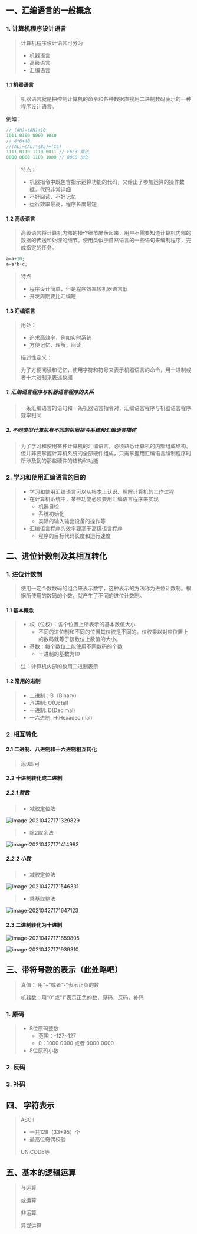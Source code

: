 ## 一、汇编语言的一般概念

### 1. 计算机程序设计语言

> 计算机程序设计语言可分为
>
> - 机器语言
> - 高级语言
> - 汇编语言

#### 1.1 机器语言

> 机器语言就是把控制计算机的命令和各种数据直接用二进制数码表示的一种程序设计语言。

例如：

```C
// (AH)=(AH)+10
1011 0100 0000 1010
// 4*6+40
//(AL)=(AL)*(BL)+(CL)
1111 0110 1110 0011 // F6E3 乘法
0000 0000 1100 1000 // 00C8 加法
```

> 特点：
>
> - 机器指令中既包含指示运算功能的代码，又给出了参加运算的操作数据，代码非常详细
> - 不好阅读，不好记忆
> - 运行效率最高，程序长度最短

#### 1.2 高级语言

> 高级语言将计算机内部的操作细节屏蔽起来，用户不需要知道计算机内部的数据的传送和处理的细节。使用类似于自然语言的一些语句来编制程序，完成指定的任务。

```c
a=a+10;
a=a*b+c;
```

> 特点
>
> - 程序设计简单，但是程序效率较机器语言低
> - 开发周期要比汇编短

#### 1.3 汇编语言

> 用处：
>
> - 追求高效率，例如实时系统
> - 方便记忆，理解，阅读
>
> 描述性定义：
>
> 为了方便阅读和记忆，使用字符和符号来表示机器语言的命令，用十进制或者十六进制来表述数据

##### 1. 汇编语言程序与机器语言程序的关系

> 一条汇编语言的语句和一条机器语言指令对，汇编语言程序与机器语言程序效率相同

##### 2. 不同类型计算机有不同的机器指令系统和汇编语言描述

> 为了学习和使用某种计算机的汇编语言，必须熟悉计算机的内部组成结构。但并非要掌握计算机系统的全部硬件组成，只需掌握用汇编语言编制程序时所涉及到的那些硬件的结构和功能

### 2. 学习和使用汇编语言的目的

> - 学习和使用汇编语言可以从根本上认识、理解计算机的工作过程
> - 在计算机系统中，某些功能必须要用汇编语言程序来实现
>   - 机器自检
>   - 系统初始化
>   - 实际的输入输出设备的操作等
> - 汇编语言程序的效率要高于高级语言程序
>   - 程序的目标代码长度和运行速度

## 二、进位计数制及其相互转化

### 1. 进位计数制

> 使用一定个数数码的组合来表示数字，这种表示的方法称为进位计数制。根据所使用的数码的个数，就产生了不同的进位计数制。

#### 1.1 基本概念

> - 权（位权）：各个位置上所表示的基本数值大小
>   - 不同的进位制和不同的位置其位权是不同的。位权乘以对应位置上的数码就等于该数位上数值的大小。
> - 基数：每个数位上能使用不同数码的个数
>   - 十进制的基数为10

> 注：计算机内部的数用二进制表示

#### 1.2 常用的进制

> - 二进制：B（Binary）
> - 八进制: O(Octal)
> - 十进制: D(Decimal)
> - 十六进制: H(Hexadecimal)

### 2. 相互转化

#### 2.1  二进制、八进制和十六进制相互转化

> 添0即可

#### 2.2 十进制转化成二进制

##### 2.2.1 整数

> - 减权定位法

![image-20210427171329829](images/image-20210427171329829.png)

> - 除2取余法

![image-20210427171414983](images/image-20210427171414983.png)

##### 2.2.2 小数

> - 减权定位法

![image-20210427171546331](images/image-20210427171546331.png)

> - 乘基取整法

![image-20210427171647123](images/image-20210427171647123.png)

#### 2.3 二进制转化为十进制

![image-20210427171859805](images/image-20210427171859805.png)

![image-20210427171939310](images/image-20210427171939310.png)

## 三、带符号数的表示（此处略吧）

> 真值： 用“+”或者“-”表示正负的数
>
> 机器数：用“0”或“1”表示正负的数，原码，反码，补码

### 1. 原码

> - 8位原码整数
>   - 范围：-127~127
>   - 0：1000 0000 或者 0000 0000
> - 8位原码小数

### 2. 反码

### 3. 补码

## 四、 字符表示

> ASCII
>
> - 一共128（33+95）个
> - 最高位奇偶校验 
>
> UNICODE等

## 五、基本的逻辑运算

> 与运算
>
> 或运算
>
> 非运算
>
> 异或运算